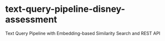 # text-query-pipeline-disney-assessment
Text Query Pipeline with Embedding-based Similarity Search and REST API
